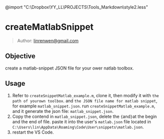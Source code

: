 @import "C:\Dropbox\YY_LL\PROJECTS\Tools_Markdown\style2.less"

# createMatlabSnippet

>Author: linrenwen@gmail.com

## Objective
create a matlab-snippet JSON file for your ower natlab toolbox.

## Usage
1. Refer to `createSnippetMatlab_example.m`, clone it, then modify it with `the path of yourown toolbox`. and `the JSON file name for matlab snippet`, for example `matlab_snippet.json`. run `createSnippetMatlab_example.m`, and it generate the json file: `matlab_snippet.json`.
2. Copy the contend in `matlab_snippet.json`, delete the `{`and`}`at the begin and the end of file. paste it into the user's `matlab.json` file located in `C:\Users\lin\AppData\Roaming\Code\User\snippets\matlab.json`.
3. restart the VS Code.



